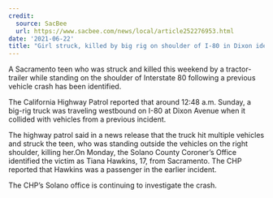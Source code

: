 ```yaml
---
credit:
  source: SacBee
  url: https://www.sacbee.com/news/local/article252276953.html
date: '2021-06-22'
title: "Girl struck, killed by big rig on shoulder of I-80 in Dixon identified as Sacramento teen"
---
```

A Sacramento teen who was struck and killed this weekend by a tractor-trailer while standing on the shoulder of Interstate 80 following a previous vehicle crash has been identified.

The California Highway Patrol reported that around 12:48 a.m. Sunday, a big-rig truck was traveling westbound on I-80 at Dixon Avenue when it collided with vehicles from a previous incident.

The highway patrol said in a news release that the truck hit multiple vehicles and struck the teen, who was standing outside the vehicles on the right shoulder, killing her.On Monday, the Solano County Coroner’s Office identified the victim as Tiana Hawkins, 17, from Sacramento. The CHP reported that Hawkins was a passenger in the earlier incident.

The CHP’s Solano office is continuing to investigate the crash.
